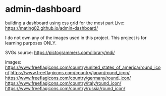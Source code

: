 # admin-dashboard
building a dashboard using css grid for the most part
Live: https://mating02.github.io/admin-dashboard/

I do not own any of the images used in this project. This project is for learning purposes ONLY.

SVGs source:
https://pictogrammers.com/library/mdi/

images:
https://www.freeflagicons.com/country/united_states_of_america/round_icon/
https://www.freeflagicons.com/country/japan/round_icon/
https://www.freeflagicons.com/country/germany/round_icon/
https://www.freeflagicons.com/country/italy/round_icon/
https://www.freeflagicons.com/country/russia/round_icon/

